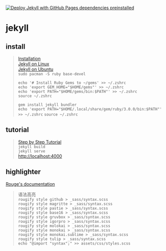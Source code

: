 [![Deploy Jekyll with GitHub Pages dependencies preinstalled](https://github.com/bougainvilleas/aio/actions/workflows/jekyll-gh-pages.yml/badge.svg)](https://github.com/bougainvilleas/aio/actions/workflows/jekyll-gh-pages.yml)

# jekyll

## install

> [Installation](https://jekyllrb.com/docs/installation/)\
> [Jekyll on Linux](https://jekyllrb.com/docs/installation/other-linux/)\
> [Jekyll on Ubuntu](https://jekyllrb.com/docs/installation/ubuntu/)\
> `sudo pacman -S ruby base-devel`
> ```shell
> echo '# Install Ruby Gems to ~/gems' >> ~/.zshrc
> echo 'export GEM_HOME="$HOME/gems"' >> ~/.zshrc
> echo 'export PATH="$HOME/gems/bin:$PATH"' >> ~/.zshrc
> source ~/.zshrc
> ```
> `gem install jekyll bundler`\
> `echo 'export PATH="$HOME/.local/share/gem/ruby/3.0.0/bin:$PATH"' >> ~/.zshrc`
> `source ~/.zshrc`

## tutorial

> [Step by Step Tutorial](https://jekyllrb.com/docs/step-by-step/01-setup/)\
> `jekyll build`\
> `jekyll serve`\
> [http://localhost:4000](http://localhost:4000)

## highlighter

[Rouge's documentation](https://rouge-ruby.github.io/docs/Rouge/CSSTheme.html)

> 语法高亮\
> `rougify style github > _sass/syntax.scss`\
> `rougify style magritte > _sass/syntax.scss`\
> `rougify style pastie > _sass/syntax.scss`\
> `rougify style base16 > _sass/syntax.scss`\
> `rougify style gruvbox > _sass/syntax.scss`\
> `rougify style igorpro > _sass/syntax.scss`\
> `rougify style molokai > _sass/syntax.scss`\
> `rougify style monokai > _sass/syntax.scss`\
> `rougify style monokai.sublime > _sass/syntax.scss`\
> `rougify style tulip > _sass/syntax.scss`\
> `echo "@import "syntax";" >> assets/css/styles.scss`
